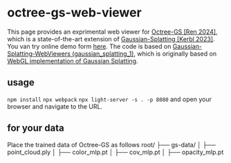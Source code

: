 # octree-gs-web-viewer
This page provides an exprimental web viewer for [Octree-GS [Ren 2024]](https://github.com/city-super/Octree-GS), which is a state-of-the-art extension of [Gaussian-Splatting [Kerbl 2023]](https://github.com/graphdeco-inria/gaussian-splatting). You van try online demo form [here](https://main--bejewelled-nougat-efb14c.netlify.app/). The code is based on [Gaussian-Splatting-WebViewers (gaussian_splatting_1)](https://github.com/akbartus/Gaussian-Splatting-WebViewers/tree/main), which is originally based on [ WebGL implementation of Gaussian Splatting](https://github.com/antimatter15/splat). 

## usage
`npm install`
`npx webpack`
`npx light-server -s . -p 8080`
and open your browser and navigate to the URL.

## for your data
Place the trained data of Octree-GS as follows
root/
├── gs-data/
│   ├── point_cloud.ply
│   ├── color_mlp.pt
│   ├── cov_mlp.pt
│   ├── opacity_mlp.pt

